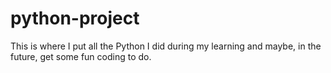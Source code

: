 # python-project
This is where I put all the Python I did during my learning and maybe, in the future, get some fun coding to do.
